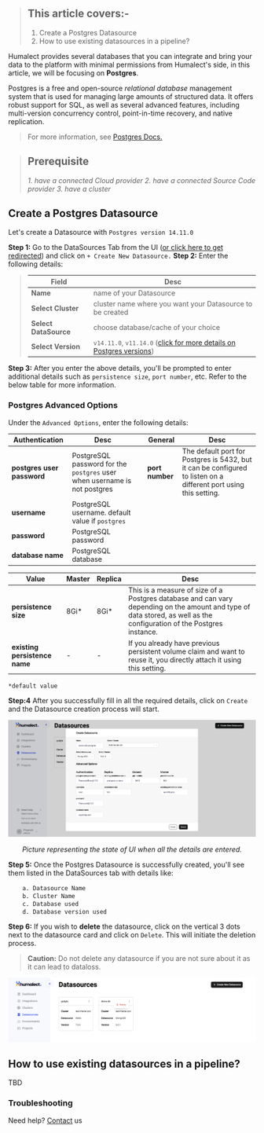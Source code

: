 > ## This article covers:-
> 1. Create a Postgres Datasource
> 2. How to use existing datasources in a pipeline?


Humalect provides several databases that you can integrate and bring your data to the platform with minimal permissions from Humalect's side, in this article, we will be focusing on **Postgres**.

Postgres is a free and open-source *relational database* management system that is used for managing large amounts of structured data. It offers robust support for SQL, as well as several advanced features, including multi-version concurrency control, point-in-time recovery, and native replication.


> For more information, see [Postgres Docs.](https://www.postgresql.org/docs/)

> ## Prerequisite
> *1. have a connected Cloud provider*
> *2. have a connected Source Code provider*
> *3. have a cluster*

## Create a Postgres Datasource

Let's create a Datasource with `Postgres version 14.11.0`


**Step 1:** Go to the DataSources Tab from the UI ([or click here to get redirected](https://console.humalect.com/user/datasources)) and click on `+ Create New Datasource.`
**Step 2:** Enter the following details:

> | Field | Desc |
> | -- | -- |
> | **Name** | name of your Datasource|
> | **Select Cluster** | cluster name where you want your Datasource to be created |
> | **Select DataSource** | choose database/cache of your choice|
> | **Select Version** | `v14.11.0`, `v11.14.0` ([click for more details on Postgres versions](https://www.postgresql.org/docs/release/))|


**Step 3:** After you enter the above details, you'll be prompted to enter additional details such as `persistence size`, `port number`, etc. Refer to the below table for more information.



### Postgres Advanced Options

Under the `Advanced Options`, enter the following details:

| Authentication         | Desc | | General     | Desc |
| ---------------------- | ---- | -- | ----------- | ---- |
| **postgres user password** |   PostgreSQL password for the `postgres` user when username is not postgres    | | **port number** | The default port for Postgres is 5432, but it can be configured to listen on a different port using this setting.     | |
| **username**               |   PostgreSQL username. default value if `postgres`	   |             |     | |
| **password**               |  PostgreSQL password	    | | | |
| **database name**          |   PostgreSQL database   | | | |


| Value                     | Master | Replica | Desc |
| ------------------------- | ------ | ------- | ---- |
| **persistence size**          | 8Gi*   | 8Gi*    | This is a measure of size of a Postgres database and can vary depending on the amount and type of data stored, as well as the configuration of the Postgres instance.     |
| **existing persistence name** |   -     |     -    |  If you already have previous persistent volume claim and want to reuse it, you directly attach it using this setting.    |

`*default value`



**Step:4** After you successfully fill in all the required details, click on `Create` and the Datasource creation process will start.

![postgres-1](./../../static/img/postgres-1.png)

<center><i>Picture representing the state of UI when all the details are entered.</i></center>


**Step 5:** Once the Postgres Datasource is successfully created, you'll see them listed in the DataSources tab with details like:

		a. Datasource Name
		b. Cluster Name
		c. Database used
		d. Database version used

**Step 6:** If you wish to **delete** the datasource, click on the vertical 3 dots next to the datasource card and click on `Delete`. This will initiate the deletion process.

> **Caution:** Do not delete any datasource if you are not sure about it as it can lead to dataloss.


![datasource_mongo-2](./../../static/img/datasource_mongo-2.png)


## How to use existing datasources in a pipeline?
TBD

### Troubleshooting
Need help? [Contact](./../Contact-us/reach-out-to-us) us
